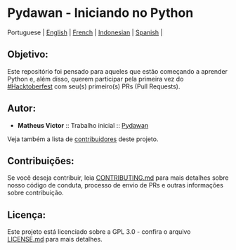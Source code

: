 # Pydawan - Iniciando no Python

<p align="center">
  
  <span>Portuguese</span> |
  <a href="lang/english#pydawan---getting-started-with-python">English</a> |
  <a href="https://github.com/matheusvictor/Pydawan/tree/master/lang/french#pydawan---premiers-pas-avec-python">French</a> |
  <a href="lang/indonesian/README.md#pydawan---memulai-dengan-python">Indonesian</a> |
  <a href="https://github.com/matheusvictor/Pydawan/tree/master/lang/spanish#pydawan---getting-started-with-python">Spanish</a> |

</p>

## Objetivo:

Este repositório foi pensado para aqueles que estão começando a aprender Python e, além disso, querem participar pela primeira vez do [#Hacktoberfest](https://hacktoberfest.digitalocean.com/) com seu(s) primeiro(s) PRs (Pull Requests).

## Autor:

* **Matheus Victor** :: Trabalho inicial :: [Pydawan](https://github.com/matheusvictor/Pydawan)

Veja também a lista de [contribuidores](https://github.com/matheusvictor/Pydawan/graphs/contributors) deste projeto.

## Contribuições:

Se você deseja contribuir, leia [CONTRIBUTING.md](https://github.com/matheusvictor/Pydawan/blob/master/CONTRIBUTING.md) para mais detalhes sobre nosso código de conduta, processo de envio de PRs e outras informações sobre contribuição.

## Licença:

Este projeto está licenciado sobre a GPL 3.0 - confira o arquivo [LICENSE.md](https://github.com/matheusvictor/Pydawan/blob/master/LICENSE) para mais detalhes.
